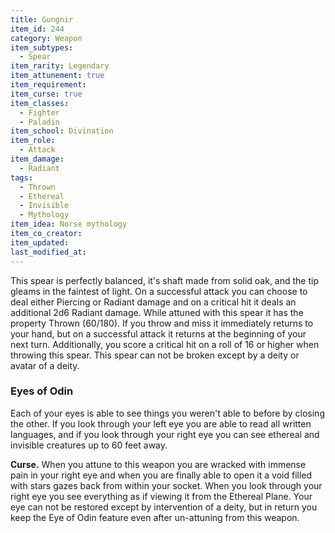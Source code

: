 ```yaml
---
title: Gungnir
item_id: 244
category: Weapon
item_subtypes:
  - Spear
item_rarity: Legendary
item_attunement: true
item_requirement:
item_curse: true
item_classes:
  - Fighter
  - Paladin
item_school: Divination
item_role:
  - Attack
item_damage:
  - Radiant
tags:
  - Thrown
  - Ethereal
  - Invisible
  - Mythology
item_idea: Norse mythology
item_co_creator:
item_updated:
last_modified_at:
---
```


This spear is perfectly balanced, it's shaft made from solid oak, and the tip gleams in the faintest of light. On a successful attack you can choose to deal either Piercing or Radiant damage and on a critical hit it deals an additional 2d6 Radiant damage.
While attuned with this spear it has the property Thrown (60/180). If you throw and miss it immediately returns to your hand, but on a successful attack it returns at the beginning of your next turn. Additionally, you score a critical hit on a roll of 16 or higher when throwing this spear. This spear can not be broken except by a deity or avatar of a deity. 

### Eyes of Odin

Each of your eyes is able to see things you weren't able to before by closing the other. If you look through your left eye you are able to read all written languages, and if you look through your right eye you can see ethereal and invisible creatures up to 60 feet away.

**Curse.** When you attune to this weapon you are wracked with immense pain in your right eye and when you are finally able to open it a void filled with stars gazes back from within your socket. When you look through your right eye you see everything as if viewing it from the Ethereal Plane. Your eye can not be restored except by intervention of a deity, but in return you keep the Eye of Odin feature even after un-attuning from this weapon.
